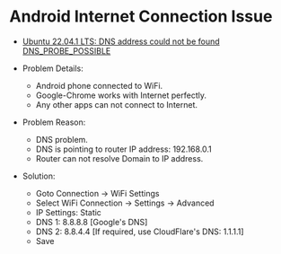 # Android Internet Connection Issue

* [Ubuntu 22.04.1 LTS: DNS address could not be found DNS_PROBE_POSSIBLE](https://askubuntu.com/questions/1435003/ubuntu-22-04-1-lts-dns-address-could-not-be-found-dns-probe-possible)

* Problem Details:
  * Android phone connected to WiFi.
  * Google-Chrome works with Internet perfectly.
  * Any other apps can not connect to Internet.

* Problem Reason:
  * DNS problem.
  * DNS is pointing to router IP address: 192.168.0.1
  * Router can not resolve Domain to IP address.

* Solution:
  * Goto Connection -> WiFi Settings
  * Select WiFi Connection -> Settings -> Advanced
  * IP Settings: Static
  * DNS 1: 8.8.8.8 [Google's DNS]
  * DNS 2: 8.8.4.4 [If required, use CloudFlare's DNS: 1.1.1.1]
  * Save
